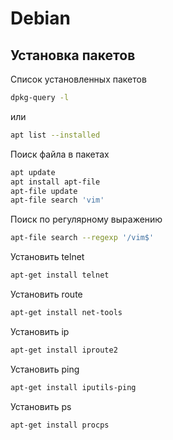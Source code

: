 # Debian

## Установка пакетов

Список установленных пакетов
```bash
dpkg-query -l
```

или

```bash
apt list --installed
```

Поиск файла в пакетах

```bash
apt update
apt install apt-file
apt-file update
apt-file search 'vim'
```

Поиск по регулярному выражению

```bash
apt-file search --regexp '/vim$'
```

Установить telnet
```bash
apt-get install telnet
```

Установить route
```bash
apt-get install net-tools
```

Установить ip
```bash
apt-get install iproute2
```

Установить ping
```bash
apt-get install iputils-ping
```

Установить ps
```bash
apt-get install procps
```
